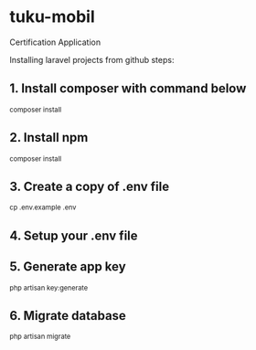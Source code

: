 # tuku-mobil
Certification Application

Installing laravel projects from github steps:

## 1. Install composer with command below
<sub>composer install<sub/>

## 2. Install npm
<sub>composer install<sub/>

## 3. Create a copy of .env file
<sub>cp .env.example .env<sub/>

## 4. Setup your .env file

## 5. Generate app key
<sub>php artisan key:generate<sub/>

## 6. Migrate database
<sub>php artisan migrate<sub/>
